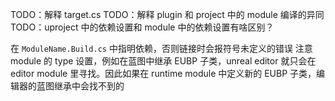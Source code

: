 TODO：解释 target.cs
TODO：解释 plugin 和 project 中的 module 编译的异同
TODO：uproject 中的依赖设置和 module 中的依赖设置有啥区别？

在 `ModuleName.Build.cs` 中指明依赖，否则链接时会报符号未定义的错误
注意 module 的 type 设置，例如在蓝图中继承 EUBP 子类，unreal editor 就只会在 editor module 里寻找。因此如果在 runtime module 中定义新的 EUBP 子类，编辑器的蓝图继承中会找不到的